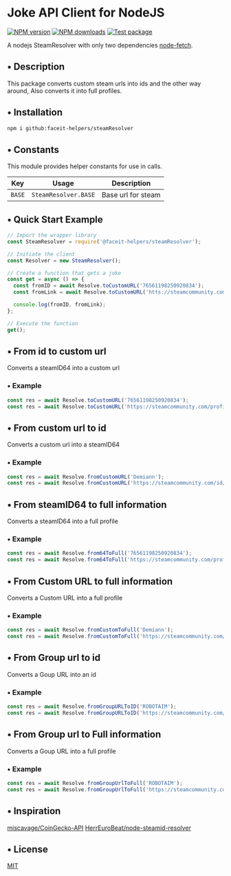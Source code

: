 # Joke API Client for NodeJS

<span class="badge-npmversion"><a href="https://www.npmjs.com/package/@faceit-helpers/steamResolver" title="View this project on NPM"><img src="https://img.shields.io/npm/v/@faceit-helpers/steamResolver.svg" alt="NPM version"/></a></span>
<span class="badge-npmdownloads"><a href="https://npmjs.org/package/@faceit-helpers/steamResolver" title="View this project on NPM"><img src="https://img.shields.io/npm/dm/@faceit-helpers/steamResolver.svg" alt="NPM downloads" /></a></span>
[![Test package](https://github.com/faceit-helpers/steamResolver/actions/workflows/test.js.yml/badge.svg?branch=main)](https://github.com/faceit-helpers/steamResolver/actions/workflows/test.js.yml)

A nodejs SteamResolver with only two dependencies [node-fetch](https://www.npmjs.com/package/node-fetch).

## • Description

This package converts custom steam urls into ids and the other way around, Also converts it into full profiles.

## • Installation

```bash
npm i github:faceit-helpers/steamResolver
```

## • Constants

This module provides helper constants for use in calls.

| Key    | Usage                | Description        |
| ------ | -------------------- | ------------------ |
| `BASE` | `SteamResolver.BASE` | Base url for steam |

## • Quick Start Example

```javascript
// Import the wrapper library
const SteamResolver = require('@faceit-helpers/steamResolver');

// Initiate the client
const Resolver = new SteamResolver();

// Create a function that gets a joke
const get = async () => {
  const fromID = await Resolve.toCustomURL('76561198250920834');
  const fromLink = await Resolve.toCustomURL('htts://steamcommunity.com/profiles/76561198250920834');

  console.log(fromID, fromLink);
};

// Execute the function
get();
```

## • From id to custom url

Converts a steamID64 into a custom url

### • Example

```javascript
const res = await Resolve.toCustomURL('76561198250920834');
const res = await Resolve.toCustomURL('https://steamcommunity.com/profiles/76561198250920834');
```

## • From custom url to id

Converts a custom url into a steamID64

### • Example

```javascript
const res = await Resolve.fromCustomURL('Demiann');
const res = await Resolve.fromCustomURL('https://steamcommunity.com/id/Demiann');
```

## • From steamID64 to full information

Converts a steamID64 into a full profile

### • Example

```javascript
const res = await Resolve.from64ToFull('76561198250920834');
const res = await Resolve.from64ToFull('https://steamcommunity.com/profiles/76561198250920834');
```

## • From Custom URL to full information

Converts a Custom URL into a full profile

### • Example

```javascript
const res = await Resolve.fromCustomToFull('Demiann');
const res = await Resolve.fromCustomToFull('https://steamcommunity.com/id/Demiann');
```

## • From Group url to id

Converts a Goup URL into an id

### • Example

```javascript
const res = await Resolve.fromGroupURLToID('ROBOTAIM');
const res = await Resolve.fromGroupURLToID('https://steamcommunity.com/groups/ROBOTAIM');
```

## • From Group url to Full information

Converts a Goup URL into a full profile

### • Example

```javascript
const res = await Resolve.fromGroupUrlToFull('ROBOTAIM');
const res = await Resolve.fromGroupUrlToFull('https://steamcommunity.com/groups/ROBOTAIM');
```

## • Inspiration

[miscavage/CoinGecko-API](https://github.com/miscavage/CoinGecko-API/)
[HerrEuroBeat/node-steamid-resolver](https://github.com/HerrEurobeat/node-steamid-resolver/)

## • License

[MIT](LICENSE)

